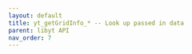 ```yaml
---
layout: default
title: yt_getGridInfo_* -- Look up passed in data
parent: libyt API
nav_order: 7
---
```

